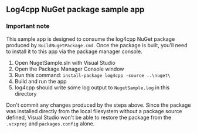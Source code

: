 ## Log4cpp NuGet package sample app ##

### Important note ###
This sample app is designed to consume the log4cpp NuGet package produced by `BuildNugetPackage.cmd`. Once the package is built, you'll need to install it to this app via the package manager console.

1. Open NugetSample.sln with Visual Studio
1. Open the Package Manager Console window
1. Run this command: `install-package log4cpp -source ..\nuget\`
1. Build and run the app
1. log4cpp should write some log output to `NugetSample.log` in this directory

Don't commit any changes produced by the steps above. Since the package was installed directly from the local filesystem without a package source defined, Visual Studio won't be able to restore the package from the `.vcxproj` and `packages.config` alone.
